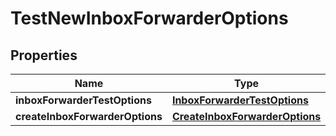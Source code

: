 
# TestNewInboxForwarderOptions

## Properties
Name | Type | Description | Notes
------------ | ------------- | ------------- | -------------
**inboxForwarderTestOptions** | [**InboxForwarderTestOptions**](InboxForwarderTestOptions) |  |  [optional]
**createInboxForwarderOptions** | [**CreateInboxForwarderOptions**](CreateInboxForwarderOptions) |  |  [optional]



